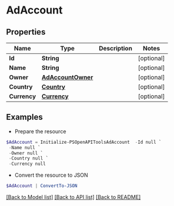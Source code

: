 # AdAccount
## Properties

Name | Type | Description | Notes
------------ | ------------- | ------------- | -------------
**Id** | **String** |  | [optional] 
**Name** | **String** |  | [optional] 
**Owner** | [**AdAccountOwner**](AdAccountOwner.md) |  | [optional] 
**Country** | [**Country**](Country.md) |  | [optional] 
**Currency** | [**Currency**](Currency.md) |  | [optional] 

## Examples

- Prepare the resource
```powershell
$AdAccount = Initialize-PSOpenAPIToolsAdAccount  -Id null `
 -Name null `
 -Owner null `
 -Country null `
 -Currency null
```

- Convert the resource to JSON
```powershell
$AdAccount | ConvertTo-JSON
```

[[Back to Model list]](../README.md#documentation-for-models) [[Back to API list]](../README.md#documentation-for-api-endpoints) [[Back to README]](../README.md)

